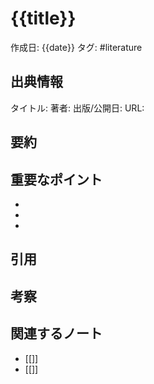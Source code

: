 # {{title}}

作成日: {{date}}
タグ: #literature 

## 出典情報
タイトル: 
著者: 
出版/公開日: 
URL: 

## 要約
<!-- 文献の要約をここに記述 -->

## 重要なポイント
<!-- 文献から得られた重要なポイントをリスト形式で記述 -->
- 
- 
- 

## 引用
<!-- 重要な引用を箇条書きで記述 -->
> 

## 考察
<!-- 文献に対する自分の考察をここに記述 -->

## 関連するノート
<!-- 関連するノートへのリンク -->
- [[]]
- [[]]